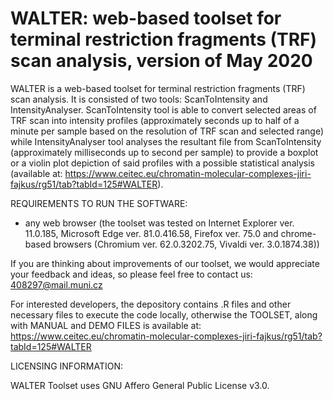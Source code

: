 # WALTER: web-based toolset for terminal restriction fragments (TRF) scan analysis, version of May 2020
WALTER is a web-based toolset for terminal restriction fragments (TRF) scan analysis. It is consisted of two tools: ScanToIntensity and IntensityAnalyser. ScanToIntensity tool is able to convert selected areas of TRF scan into intensity profiles (approximately seconds up to half of a minute per sample based on the resolution of TRF scan and selected range) while IntensityAnalyser tool analyses the resultant file from ScanToIntensity (approximately milliseconds up to second per sample) to provide a boxplot or a violin plot depiction of said profiles with a possible statistical analysis (available at: https://www.ceitec.eu/chromatin-molecular-complexes-jiri-fajkus/rg51/tab?tabId=125#WALTER).

REQUIREMENTS TO RUN THE SOFTWARE:
- any web browser (the toolset was tested on Internet Explorer ver. 11.0.185, Microsoft Edge ver. 81.0.416.58, Firefox ver. 75.0 and chrome-based browsers (Chromium ver. 62.0.3202.75, Vivaldi ver. 3.0.1874.38))

If you are thinking about improvements of our toolset, we would appreciate your feedback and ideas, so please feel free to contact us: 408297@mail.muni.cz

For interested developers, the depository contains .R files and other necessary files to execute the code locally, otherwise the TOOLSET, along with MANUAL and DEMO FILES is available at: 
https://www.ceitec.eu/chromatin-molecular-complexes-jiri-fajkus/rg51/tab?tabId=125#WALTER

LICENSING INFORMATION: 

WALTER Toolset uses GNU Affero General Public License v3.0.
